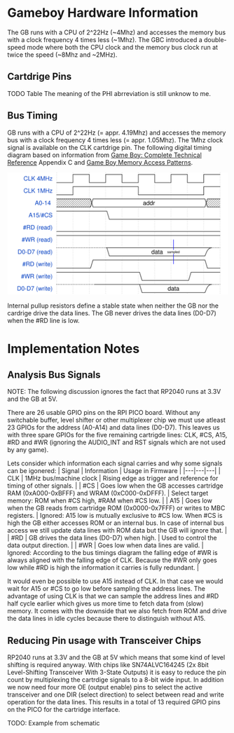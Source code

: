 # Gameboy Hardware Information

The GB runs with a CPU of 2^22Hz (~4Mhz) and accesses the memory bus with a clock
frequency 4 times less (~1Mhz).
The GBC introduced a double-speed mode where both the CPU clock and the memory bus clock
run at twice the speed (~8Mhz and ~2MHz).

## Cartdrige Pins

TODO Table
The meaning of the PHI abrreviation is still unknow to me.

## Bus Timing

GB runs with a CPU of 2^22Hz (= appr. 4.19Mhz) and accesses the memory bus with a clock
frequency 4 times less (= appr. 1.05Mhz). The 1Mhz clock signal is available on the CLK
cartdrige pin. The following digital timing diagram based on information from
[Game Boy: Complete Technical Reference][gb-ctr] Appendix C and
[Game Boy Memory Access Patterns][iceboy-memaccess].

![bus timing](resources/bus_timing.svg)

Internal pullup resistors define a stable state when neither the GB nor
the cardrige drive the data lines. The GB never drives the data lines (D0-D7) when the
#RD line is low.

[iceboy-memaccess]: http://iceboy.a-singer.de/doc/mem_patterns.html
[gb-ctr]: https://github.com/Gekkio/gb-ctr

# Implementation Notes

## Analysis Bus Signals

NOTE: The following discussion ignores the fact that RP2040 runs at 3.3V and the GB at 5V.

There are 26 usable GPIO pins on the RPI PICO board. Without any switchable buffer, level
shifter or other multiplexer chip we must use atleast 23 GPIOs for the address (A0-A14)
and data lines (D0-D7). This leaves us with three spare GPIOs for the five remaining
cartrigde lines: CLK, #CS, A15, #RD and #WR (ignoring the AUDIO_INT and RST signals which
are not used by any game).

Lets consider which information each signal carries and why some signals can be igonered:
| Signal | Information | Usage in Firmware |
|---|---|---|
| CLK | 1MHz bus/machine clock | Rising edge as trigger and reference for timing of other signals. |
| #CS | Goes low when the GB accesses cartridge RAM (0xA000-0xBFFF) and WRAM (0xC000-0xDFFF). | Select target memory: ROM when #CS high, #RAM when #CS low. |
| A15 | Goes low when the GB reads from cartridge ROM (0x0000-0x7FFF) or writes to MBC registers. | Ignored: A15 low is mutually exclusive to #CS low. When #CS is high the GB either accesses ROM or an internal bus. In case of internal bus access we still update data lines with ROM data but the GB will ignore that. |
| #RD | GB drives the data lines (D0-D7) when high. | Used to control the data output direction. |
| #WR | Goes low when data lines are valid. | Ignored: According to the bus timings diagram the falling edge of #WR is always aligned with the falling edge of CLK. Because the #WR only goes low while #RD is high the information it carries is fully redundant. |

It would even be possible to use A15 instead of CLK. In that case we would wait for A15
or #CS to go low before sampling the address lines.
The advantage of using CLK is that we can sample the address lines and #RD half cycle
earlier which gives us more time to fetch data from (slow) memory. It comes with the
downside that we also fetch from ROM and drive the data lines in idle cycles because
there to distinguish without A15.

## Reducing Pin usage with Transceiver Chips

RP2040 runs at 3.3V and the GB at 5V which means that some kind of level shifting is
required anyway. With chips like SN74ALVC164245 (2x 8bit  Level-Shifting Transceiver
With 3-State Outputs) it is easy to reduce the pin count by multiplexing the cartrdige
signals to a 8-bit wide input. In addition we now need four more OE (output enable) pins
to select the active transceiver and one DIR (select direction) to select between read
and write operation for the data lines.
This results in a total of 13 required GPIO pins on the PICO for the cartridge interface.

TODO: Example from schematic
